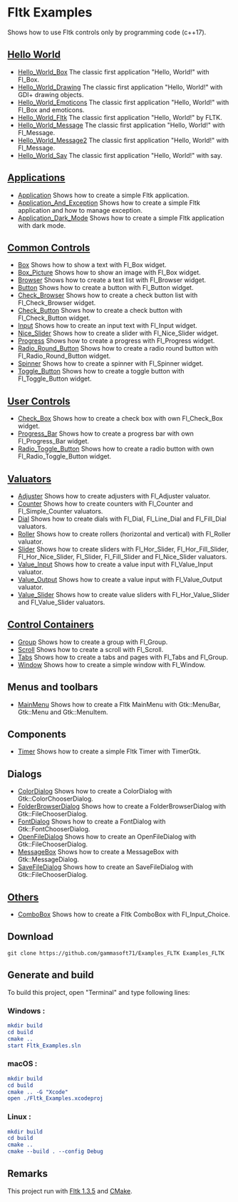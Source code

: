 
# Fltk Examples

Shows how to use Fltk controls only by programming code (c++17).

## [Hello World](src/Hello_Worlds)

* [Hello_World_Box](src/Hello_Worlds/Hello_World_Box) The classic first application "Hello, World!" with Fl_Box.
* [Hello_World_Drawing](src/Hello_Worlds/Hello_World_Drawing) The classic first application "Hello, World!" with GDI+ drawing objects.
* [Hello_World_Emoticons](src/Hello_Worlds/Hello_World_Emoticons) The classic first application "Hello, World!" with Fl_Box and emoticons.
* [Hello_World_Fltk](src/Hello_Worlds/Hello_World_Fltk) The classic first application "Hello, World!" by FLTK.
* [Hello_World_Message](src/Hello_Worlds/Hello_World_Message) The classic first application "Hello, World!" with Fl_Message.
* [Hello_World_Message2](src/Hello_Worlds/Hello_World_Message2) The classic first application "Hello, World!" with Fl_Message.
* [Hello_World_Say](src/Hello_Worlds/Hello_World_Say) The classic first application "Hello, World!" with say.

## [Applications](src/Applications)

* [Application](src/Applications/Application) Shows how to create a simple Fltk application.
* [Application_And_Exception](src/Applications/Application_And_Exception) Shows how to create a simple Fltk application and how to manage exception.
* [Application_Dark_Mode](src/Applications/Application_Dark_Mode) Shows how to create a simple Fltk application with dark mode.

## [Common Controls](src/Common_Controls)

* [Box](src/Common_Controls/Box) Shows how to show a text with Fl_Box widget.
* [Box_Picture](src/Common_Controls/Box_Picture) Shows how to show an image with Fl_Box widget.
* [Browser](src/Common_Controls/Browser) Shows how to create a text list with Fl_Browser widget.
* [Button](src/Common_Controls/Button) Shows how to create a button with Fl_Button widget.
* [Check_Browser](src/Common_Controls/Check_Browser) Shows how to create a check button list with Fl_Check_Browser widget.
* [Check_Button](src/Common_Controls/Check_Button) Shows how to create a check button with Fl_Check_Button widget.
* [Input](src/Common_Controls/Input) Shows how to create an input text with Fl_Input widget.
* [Nice_Slider](src/Common_Controls/Nice_Slider) Shows how to create a slider with Fl_Nice_Slider widget.
* [Progress](src/Common_Controls/Progress) Shows how to create a progress with Fl_Progress widget.
* [Radio_Round_Button](src/Common_Controls/Radio_Round_Button) Shows how to create a radio round button with Fl_Radio_Round_Button widget.
* [Spinner](src/Common_Controls/Spinner) Shows how to create a spinner with Fl_Spinner widget.
* [Toggle_Button](src/Common_Controls/Toggle_Button) Shows how to create a toggle button with Fl_Toggle_Button widget.

## [User Controls](src/User_Controls)

* [Check_Box](src/User_Controls/Check_Box) Shows how to create a check box with own Fl_Check_Box widget.
* [Progress_Bar](src/User_Controls/Progress_Bar) Shows how to create a progress bar with own Fl_Progress_Bar widget.
* [Radio_Toggle_Button](src/User_Controls/Radio_Toggle_Button) Shows how to create a radio button with own Fl_Radio_Toggle_Button widget.

## [Valuators](src/Valuators)

* [Adjuster](src/Valuators/Adjuster) Shows how to create adjusters with Fl_Adjuster valuator.
* [Counter](src/Valuators/Counter) Shows how to create counters with Fl_Counter and Fl_Simple_Counter valuators.
* [Dial](src/Valuators/Dial) Shows how to create dials with Fl_Dial, Fl_Line_Dial and Fl_Fill_Dial valuators.
* [Roller](src/Valuators/Roller) Shows how to create rollers (horizontal and vertical) with Fl_Roller valuator.
* [Slider](src/Valuators/Slider) Shows how to create sliders with Fl_Hor_Slider, Fl_Hor_Fill_Slider, Fl_Hor_Nice_Slider, Fl_Slider, Fl_Fill_Slider and Fl_Nice_Slider valuators.
* [Value_Input](src/Valuators/Value_Input) Shows how to create a value input with Fl_Value_Input valuator.
* [Value_Output](src/Valuators/Value_Output) Shows how to create a value input with Fl_Value_Output valuator.
* [Value_Slider](src/Valuators/Slider) Shows how to create value sliders with Fl_Hor_Value_Slider and Fl_Value_Slider valuators.

## [Control Containers](src/Control_Containers)

* [Group](src/Control_Containers/Group) Shows how to create a group with Fl_Group.
* [Scroll](src/Control_Containers/Scroll) Shows how to create a scroll with Fl_Scroll.
* [Tabs](src/Control_Containers/Tabs) Shows how to create a tabs and pages with Fl_Tabs and Fl_Group.
* [Window](src/Control_Containers/Window) Shows how to create a simple window with Fl_Window.

## Menus and toolbars

* [MainMenu](src/MainMenu) Shows how to create a Fltk MainMenu with Gtk::MenuBar, Gtk::Menu and Gtk::MenuItem.

## Components

* [Timer](src/Timer) Shows how to create a simple Fltk Timer with TimerGtk.

## Dialogs

* [ColorDialog](src/ColorDialog) Shows how to create a ColorDialog with Gtk::ColorChooserDialog.
* [FolderBrowserDialog](src/FolderBrowserDialog) Shows how to create a FolderBrowserDialog with Gtk::FileChooserDialog.
* [FontDialog](src/FontDialog) Shows how to create a FontDialog with Gtk::FontChooserDialog.
* [OpenFileDialog](src/OpenFileDialog) Shows how to create an OpenFileDialog with Gtk::FileChooserDialog.
* [MessageBox](src/MessageBox) Shows how to create a MessageBox with Gtk::MessageDialog.
* [SaveFileDialog](src/SaveFileDialog) Shows how to create an SaveFileDialog with Gtk::FileChooserDialog.

## [Others](src/Others)

* [ComboBox](src/Others/ComboBox) Shows how to create a Fltk ComboBox with Fl_Input_Choice.

## Download

``` shell
git clone https://github.com/gammasoft71/Examples_FLTK Examples_FLTK
```

## Generate and build

To build this project, open "Terminal" and type following lines:

### Windows :

``` cmake
mkdir build
cd build
cmake .. 
start Fltk_Examples.sln
```

### macOS :

``` cmake
mkdir build
cd build
cmake .. -G "Xcode"
open ./Fltk_Examples.xcodeproj
```


### Linux :

``` cmake
mkdir build
cd build
cmake .. 
cmake --build . --config Debug
```

## Remarks

This project run with [Fltk 1.3.5](https://www.Fltk.org) and [CMake](https://cmake.org).
